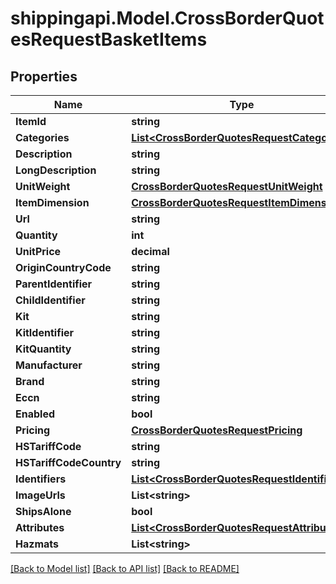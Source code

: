 
# shippingapi.Model.CrossBorderQuotesRequestBasketItems

## Properties

Name | Type | Description | Notes
------------ | ------------- | ------------- | -------------
**ItemId** | **string** |  | [optional] 
**Categories** | [**List&lt;CrossBorderQuotesRequestCategories&gt;**](CrossBorderQuotesRequestCategories.md) |  | [optional] 
**Description** | **string** |  | [optional] 
**LongDescription** | **string** |  | [optional] 
**UnitWeight** | [**CrossBorderQuotesRequestUnitWeight**](CrossBorderQuotesRequestUnitWeight.md) |  | [optional] 
**ItemDimension** | [**CrossBorderQuotesRequestItemDimension**](CrossBorderQuotesRequestItemDimension.md) |  | [optional] 
**Url** | **string** |  | [optional] 
**Quantity** | **int** |  | [optional] 
**UnitPrice** | **decimal** |  | [optional] 
**OriginCountryCode** | **string** |  | [optional] 
**ParentIdentifier** | **string** |  | [optional] 
**ChildIdentifier** | **string** |  | [optional] 
**Kit** | **string** |  | [optional] 
**KitIdentifier** | **string** |  | [optional] 
**KitQuantity** | **string** |  | [optional] 
**Manufacturer** | **string** |  | [optional] 
**Brand** | **string** |  | [optional] 
**Eccn** | **string** |  | [optional] 
**Enabled** | **bool** |  | [optional] 
**Pricing** | [**CrossBorderQuotesRequestPricing**](CrossBorderQuotesRequestPricing.md) |  | [optional] 
**HSTariffCode** | **string** |  | [optional] 
**HSTariffCodeCountry** | **string** |  | [optional] 
**Identifiers** | [**List&lt;CrossBorderQuotesRequestIdentifiers&gt;**](CrossBorderQuotesRequestIdentifiers.md) |  | [optional] 
**ImageUrls** | **List&lt;string&gt;** |  | [optional] 
**ShipsAlone** | **bool** |  | [optional] 
**Attributes** | [**List&lt;CrossBorderQuotesRequestAttributes&gt;**](CrossBorderQuotesRequestAttributes.md) |  | [optional] 
**Hazmats** | **List&lt;string&gt;** |  | [optional] 

[[Back to Model list]](../README.md#documentation-for-models)
[[Back to API list]](../README.md#documentation-for-api-endpoints)
[[Back to README]](../README.md)

